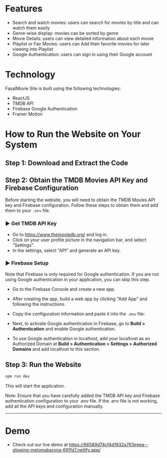 
# Features 

- Search and watch movies: users can search for movies by title and can watch them easily
- Genre-wise display: movies can be sorted by genre
- Movie Details: users can view detailed information about each movie
- Playlist or Fav Movies: users can Add their favorite movies for later viewing into Playlist
- Google Authentication: users can sign in using their Google account



# Technology

FasalMovie Site is built using the following technologies:

- ReactJS
- TMDB API
- Firebase Google Authentication
- Framer Motion



# How to Run the Website on Your System

## Step 1: Download and Extract the Code


## Step 2: Obtain the TMDB Movies API Key and Firebase Configuration

Before starting the website, you will need to obtain the TMDB Movies API key and Firebase configuration. Follow these steps to obtain them and add them to your `.env` file.

### ▶️ Get TMDB API Key 

- Go to https://www.themoviedb.org/ and log in.
- Click on your user profile picture in the navigation bar, and select "Settings".
- In the settings, select "API" and generate an API key.

### ▶️ Firebase Setup 

Note that Firebase is only required for Google authentication. If you are not using Google authentication in your application, you can skip this step.

- Go to the Firebase Console and create a new app.
- After creating the app, build a web app by clicking "Add App" and following the instructions.

- Copy the configuration information  and paste it into the `.env` file:


- Next, to activate Google authentication in Firebase, go to **Build > Authentication** and enable Google authentication.
- To use Google authentication in localhost, add your localhost as an Authorized Domain at **Build > Authentication > Settings > Authorized Domains** and add localhost  to this section.


## Step 3: Run the Website

```bash
npm run dev
```

This will start the application.

Note: Ensure that you have carefully added the TMDB API key and Firebase authentication configuration to your .env file. If the .env file is not working, add all the API keys and configuration manually.

<hr/>

#  Demo 

- Check out our live demo at https://66589d74cf4d1932a763eeea--glowing-melomakarona-691fd7.netlify.app/

